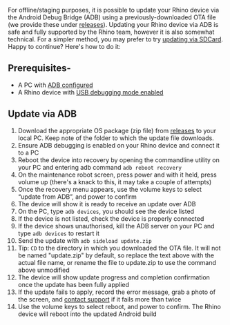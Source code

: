 For offline/staging purposes, it is possible to update your Rhino device via the Android Debug Bridge (ADB) using a previously-downloaded OTA file (we provide these under [releases](/security/releases)). Updating your Rhino device via ADB is safe and fully supported by the Rhino team, however it is also somewhat technical. For a simpler method, you may prefer to try [updating via SDCard](/support/update-via-sdcard). Happy to continue? Here's how to do it:

## Prerequisites-  

- A PC with [ADB configured](/support/set-up-adb)
- A Rhino device with [USB debugging mode enabled](/support/enable-debugging)

## Update via ADB

1. Download the appropriate OS package (zip file) from [releases](/security/releases) to your local PC. Keep note of the folder to which the update file downloads.
2. Ensure ADB debugging is enabled on your Rhino device and connect it to a PC
3. Reboot the device into recovery by opening the commandline utility on your PC and entering adb command `adb reboot recovery`
4. On the maintenance robot screen, press power and with it held, press volume up (there's a knack to this, it may take a couple of attempts)
5. Once the recovery menu appears, use the volume keys to select “update from ADB”, and power to confirm
6. The device will show it is ready to receive an update over ADB
7. On the PC, type `adb devices`, you should see the device listed
  1. If the device is not listed, check the device is properly connected
  2. If the device shows unauthorised, kill the ADB server on your PC and type `adb devices` to restart it
8. Send the update with `adb sideload update.zip`
  1. Tip: `CD` to the directory in which you downloaded the OTA file. It will not be named "update.zip" by default, so replace the text above with the actual file name, or rename the file to update.zip to use the command above unmodified
9. The device will show update progress and completion confirmation once the update has been fully applied
  1. If the update fails to apply, record the error message, grab a photo of the screen, and [contact support](/support/escalate) if it fails more than twice
10. Use the volume keys to select reboot, and power to confirm. The Rhino device will reboot into the updated Android build
